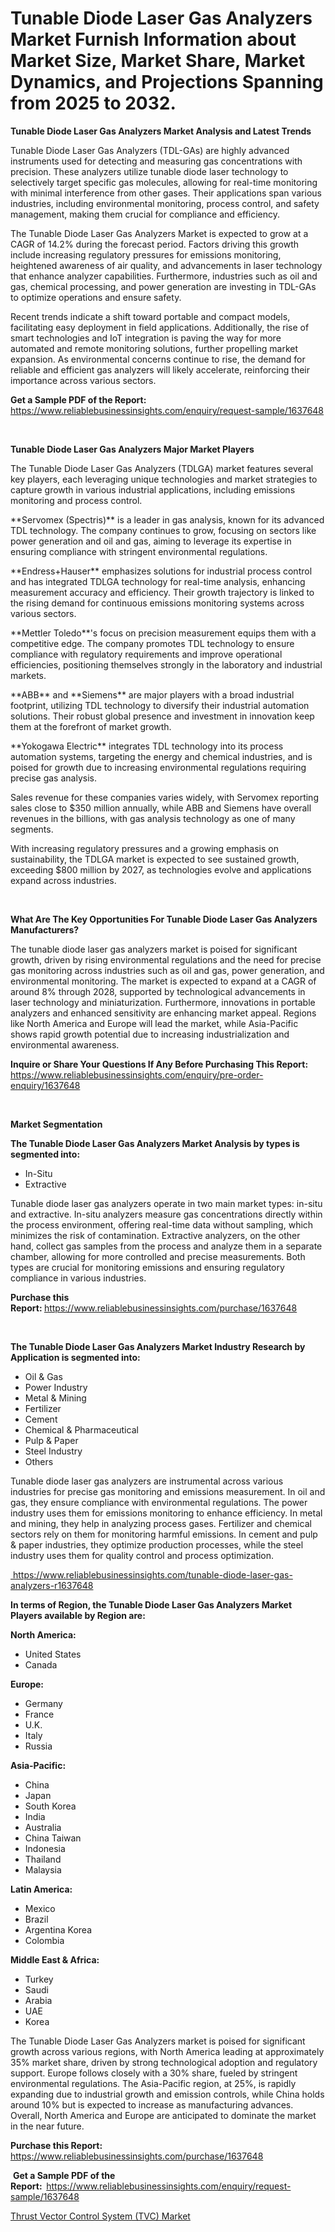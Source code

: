 <p><h1>Tunable Diode Laser Gas Analyzers Market Furnish Information about Market Size, Market Share, Market Dynamics, and Projections Spanning from 2025 to 2032.</h1></p><p><strong>Tunable Diode Laser Gas Analyzers Market Analysis and Latest Trends</strong></p>
<p><p>Tunable Diode Laser Gas Analyzers (TDL-GAs) are highly advanced instruments used for detecting and measuring gas concentrations with precision. These analyzers utilize tunable diode laser technology to selectively target specific gas molecules, allowing for real-time monitoring with minimal interference from other gases. Their applications span various industries, including environmental monitoring, process control, and safety management, making them crucial for compliance and efficiency.</p><p>The Tunable Diode Laser Gas Analyzers Market is expected to grow at a CAGR of 14.2% during the forecast period. Factors driving this growth include increasing regulatory pressures for emissions monitoring, heightened awareness of air quality, and advancements in laser technology that enhance analyzer capabilities. Furthermore, industries such as oil and gas, chemical processing, and power generation are investing in TDL-GAs to optimize operations and ensure safety.</p><p>Recent trends indicate a shift toward portable and compact models, facilitating easy deployment in field applications. Additionally, the rise of smart technologies and IoT integration is paving the way for more automated and remote monitoring solutions, further propelling market expansion. As environmental concerns continue to rise, the demand for reliable and efficient gas analyzers will likely accelerate, reinforcing their importance across various sectors.</p></p>
<p><strong>Get a Sample PDF of the Report:&nbsp;</strong> <a href="https://www.reliablebusinessinsights.com/enquiry/request-sample/1637648?utm_campaign=3074&utm_medium=2&utm_source=Github&utm_content=ia&utm_term=11042025&utm_id=tunable-diode-laser-gas-analyzers">https://www.reliablebusinessinsights.com/enquiry/request-sample/1637648</a></p>
<p>&nbsp;</p>
<p><strong>Tunable Diode Laser Gas Analyzers Major Market Players</strong></p>
<p><p>The Tunable Diode Laser Gas Analyzers (TDLGA) market features several key players, each leveraging unique technologies and market strategies to capture growth in various industrial applications, including emissions monitoring and process control.</p><p>**Servomex (Spectris)** is a leader in gas analysis, known for its advanced TDL technology. The company continues to grow, focusing on sectors like power generation and oil and gas, aiming to leverage its expertise in ensuring compliance with stringent environmental regulations.</p><p>**Endress+Hauser** emphasizes solutions for industrial process control and has integrated TDLGA technology for real-time analysis, enhancing measurement accuracy and efficiency. Their growth trajectory is linked to the rising demand for continuous emissions monitoring systems across various sectors.</p><p>**Mettler Toledo**'s focus on precision measurement equips them with a competitive edge. The company promotes TDL technology to ensure compliance with regulatory requirements and improve operational efficiencies, positioning themselves strongly in the laboratory and industrial markets.</p><p>**ABB** and **Siemens** are major players with a broad industrial footprint, utilizing TDL technology to diversify their industrial automation solutions. Their robust global presence and investment in innovation keep them at the forefront of market growth. </p><p>**Yokogawa Electric** integrates TDL technology into its process automation systems, targeting the energy and chemical industries, and is poised for growth due to increasing environmental regulations requiring precise gas analysis.</p><p>Sales revenue for these companies varies widely, with Servomex reporting sales close to $350 million annually, while ABB and Siemens have overall revenues in the billions, with gas analysis technology as one of many segments.</p><p>With increasing regulatory pressures and a growing emphasis on sustainability, the TDLGA market is expected to see sustained growth, exceeding $800 million by 2027, as technologies evolve and applications expand across industries.</p></p>
<p>&nbsp;</p>
<p><strong>What Are The Key Opportunities For Tunable Diode Laser Gas Analyzers Manufacturers?</strong></p>
<p><p>The tunable diode laser gas analyzers market is poised for significant growth, driven by rising environmental regulations and the need for precise gas monitoring across industries such as oil and gas, power generation, and environmental monitoring. The market is expected to expand at a CAGR of around 8% through 2028, supported by technological advancements in laser technology and miniaturization. Furthermore, innovations in portable analyzers and enhanced sensitivity are enhancing market appeal. Regions like North America and Europe will lead the market, while Asia-Pacific shows rapid growth potential due to increasing industrialization and environmental awareness.</p></p>
<p><strong>Inquire or Share Your Questions If Any Before Purchasing This Report:</strong> <a href="https://www.reliablebusinessinsights.com/enquiry/pre-order-enquiry/1637648?utm_campaign=3074&utm_medium=2&utm_source=Github&utm_content=ia&utm_term=11042025&utm_id=tunable-diode-laser-gas-analyzers">https://www.reliablebusinessinsights.com/enquiry/pre-order-enquiry/1637648</a></p>
<p>&nbsp;</p>
<p><strong>Market Segmentation</strong></p>
<p><strong>The Tunable Diode Laser Gas Analyzers Market Analysis by types is segmented into:</strong></p>
<p><ul><li>In-Situ</li><li>Extractive</li></ul></p>
<p><p>Tunable diode laser gas analyzers operate in two main market types: in-situ and extractive. In-situ analyzers measure gas concentrations directly within the process environment, offering real-time data without sampling, which minimizes the risk of contamination. Extractive analyzers, on the other hand, collect gas samples from the process and analyze them in a separate chamber, allowing for more controlled and precise measurements. Both types are crucial for monitoring emissions and ensuring regulatory compliance in various industries.</p></p>
<p><strong>Purchase this Report:&nbsp;</strong><a href="https://www.reliablebusinessinsights.com/purchase/1637648?utm_campaign=3074&utm_medium=2&utm_source=Github&utm_content=ia&utm_term=11042025&utm_id=tunable-diode-laser-gas-analyzers">https://www.reliablebusinessinsights.com/purchase/1637648</a></p>
<p>&nbsp;</p>
<p><strong>The Tunable Diode Laser Gas Analyzers Market Industry Research by Application is segmented into:</strong></p>
<p><ul><li>Oil & Gas</li><li>Power Industry</li><li>Metal & Mining</li><li>Fertilizer</li><li>Cement</li><li>Chemical & Pharmaceutical</li><li>Pulp & Paper</li><li>Steel Industry</li><li>Others</li></ul></p>
<p><p>Tunable diode laser gas analyzers are instrumental across various industries for precise gas monitoring and emissions measurement. In oil and gas, they ensure compliance with environmental regulations. The power industry uses them for emissions monitoring to enhance efficiency. In metal and mining, they help in analyzing process gases. Fertilizer and chemical sectors rely on them for monitoring harmful emissions. In cement and pulp & paper industries, they optimize production processes, while the steel industry uses them for quality control and process optimization.</p></p>
<p><a href="https://www.reliablebusinessinsights.com/tunable-diode-laser-gas-analyzers-r1637648?utm_campaign=3074&utm_medium=2&utm_source=Github&utm_content=ia&utm_term=11042025&utm_id=tunable-diode-laser-gas-analyzers">&nbsp;https://www.reliablebusinessinsights.com/tunable-diode-laser-gas-analyzers-r1637648</a></p>
<p><strong>In terms of Region, the Tunable Diode Laser Gas Analyzers Market Players available by Region are:</strong></p>
<p>
    <p> <strong> North America: </strong>
        <ul>
            <li>United States</li>
            <li>Canada</li>
        </ul>
        </p> 
    <p> <strong> Europe: </strong>
        <ul>
            <li>Germany</li>
            <li>France</li>
            <li>U.K.</li>
            <li>Italy</li>
            <li>Russia</li>
        </ul>
        </p> 
    <p> <strong> Asia-Pacific: </strong>
        <ul>
            <li>China</li>
            <li>Japan</li>
            <li>South Korea</li>
            <li>India</li>
            <li>Australia</li>
            <li>China Taiwan</li>
            <li>Indonesia</li>
            <li>Thailand</li>
            <li>Malaysia</li>
        </ul>
        </p> 
    <p> <strong> Latin America: </strong>
        <ul>
            <li>Mexico</li>
            <li>Brazil</li>
            <li>Argentina Korea</li>
            <li>Colombia</li>
        </ul>
        </p> 
    <p> <strong> Middle East & Africa: </strong>
        <ul>
            <li>Turkey</li>
            <li>Saudi</li>
            <li>Arabia</li>
            <li>UAE</li>
            <li>Korea</li>
        </ul>
    </p>
    </p>
<p><p>The Tunable Diode Laser Gas Analyzers market is poised for significant growth across various regions, with North America leading at approximately 35% market share, driven by strong technological adoption and regulatory support. Europe follows closely with a 30% share, fueled by stringent environmental regulations. The Asia-Pacific region, at 25%, is rapidly expanding due to industrial growth and emission controls, while China holds around 10% but is expected to increase as manufacturing advances. Overall, North America and Europe are anticipated to dominate the market in the near future.</p></p>
<p><strong>Purchase this Report: </strong><a href="https://www.reliablebusinessinsights.com/purchase/1637648?utm_campaign=3074&utm_medium=2&utm_source=Github&utm_content=ia&utm_term=11042025&utm_id=tunable-diode-laser-gas-analyzers">https://www.reliablebusinessinsights.com/purchase/1637648</a></p>
<p>&nbsp;<strong>Get a Sample PDF of the Report:&nbsp;&nbsp;</strong><a href="https://www.reliablebusinessinsights.com/enquiry/request-sample/1637648?utm_campaign=3074&utm_medium=2&utm_source=Github&utm_content=ia&utm_term=11042025&utm_id=tunable-diode-laser-gas-analyzers">https://www.reliablebusinessinsights.com/enquiry/request-sample/1637648</a></p>
<p><strong></strong></p>
<p><p><a href="https://github.com/ivvrgibi/Market-Research-Report-List-1/blob/main/thrust-vector-control-system-tvc-market.md?utm_campaign=3074&utm_medium=2&utm_source=Github&utm_content=ia&utm_term=11042025&utm_id=tunable-diode-laser-gas-analyzers">Thrust Vector Control System (TVC) Market</a></p></p>